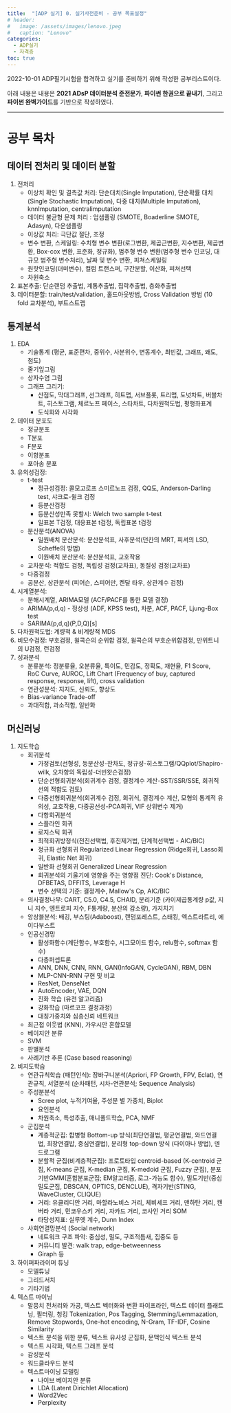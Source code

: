 ```yaml
---
title:  "[ADP 실기] 0. 실기사전준비 - 공부 목표설정"
# header:
#   image: /assets/images/lenovo.jpeg
#   caption: "Lenovo"
categories:
  - ADP실기
  - 자격증
toc: true
---
```

2022-10-01 ADP필기시험을 합격하고 실기를 준비하기 위해 작성한 공부리스트이다.

아래 내용은 내용은 **2021 ADsP 데이터분석 준전문가**, **파이썬 한권으로 끝내기**, 그리고 **파이썬 완벽가이드**를 기반으로 작성하였다.

 ---
 
# 공부 목차
## 데이터 전처리 및 데이터 분할
1. 전처리
    - 이상치 확인 및 결측값 처리: 단순대치(Single Imputation), 단순확률 대치(Single Stochastic Imputation), 다중 대치(Multiple Imputation), knnImputation, centralimputation
    - 데이터 불균형 문제 처리 : 업샘플링 (SMOTE, Boaderline SMOTE, Adasyn), 다운샘플링
    - 이상값 처리: 극단값 절단, 조정
    - 변수 변환, 스케일링: 수치형 변수 변환(로그변환, 제곱근변환, 지수변환, 제곱변환, Box-cox 변환, 표준화, 정규화), 범주형 변수 변환(범주형 변수 인코딩, 대규모 범주형 변수처리), 날짜 및 변수 변환,  피쳐스케일링
    - 원핫인코딩(더미변수), 컬럼 트랜스퍼, 구간분할, 이산화, 피쳐선택
    - 차원축소
2. 표본추출: 단순랜덤 추출법, 계통추출법, 집락추출법, 층화추출법
3. 데이터분할: train/test/validation, 홀드아웃방법, Cross Validation 방법 (10 fold 교차분석), 부트스트랩

## 통계분석
1. EDA
    - 기술통계 (평균, 표준편차, 중위수, 사분위수, 변동계수, 최빈값, 그래프, 왜도, 첨도)
    - 줄기잎그림
    - 상자수염 그림
    - 그래프 그리기:
        - 산점도, 막대그래프, 선그래프, 히트맵, 서브플롯, 트리맵, 도넛차트, 버블차트, 히스토그램, 체르노프 페이스, 스타차트, 다차원척도법, 평행좌표계
        - 도식화와 시각화
2. 데이터 분포도
    - 정규분포
    - T분포
    - F분포
    - 이항분포
    - 포아송 분포
3. 유의성검정:
    - t-test
        - 정규성검정: 콜모고로프 스미르노프 검정, QQ도, Anderson-Darling test, 샤크로-윌크 검정
        - 등분산검정
        - 등분산성만족 못할시: Welch two sample t-test
        - 일표본 T검정, 대응표본 t검정, 독립표본 t검정
    - 분산분석(ANOVA)
        - 일원배치 분산분석: 분산분석표, 사후분석(던칸의 MRT, 피셔의 LSD, Scheffe의 방법)
        - 이원배치 분산분석: 분산분석표, 교호작용
    - 교차분석: 적합도 검정, 독립성 검정(교차표), 동질성 검정(교차표)
    - 다중검정
    - 공분산, 상관분석 (피어슨, 스피어만, 켄달 타우, 상관계수 검정)
4. 시계열분석:
    - 분해시계열, ARIMA모델 (ACF/PACF를 통한 모델 결정)
    - ARIMA(p,d,q) - 정상성 (ADF, KPSS test), 차분, ACF, PACF, Ljung-Box test
    - SARIMA(p,d,q)(P,D,Q)[s]
5. 다차원척도법: 계량적 & 비계량적 MDS
6. 비모수검정: 부호검정, 윌콕슨의 순위합 검정, 윌콕슨의 부호순위합검정, 만위트니의 U검정, 런검정
7. 성과분석
    - 분류분석: 정분류율, 오분류율, 특이도, 민감도, 정확도, 재현율, F1 Score, RoC Curve, AUROC, Lift Chart (Frequency of buy, captured response, response, lift), cross validation
    - 연관성분석: 지지도, 신뢰도, 향상도
    - Bias-variance Trade-off
    - 과대적합, 과소적합, 일반화

## 머신러닝
1. 지도학습
    - 회귀분석
        - 가정검토(선형성, 등분산성-잔차도, 정규성-히스토그램/QQplot/Shapiro-wilk, 오차항의 독립성-더빈왓슨검정)
        - 단순선형회귀분석(회귀계수 검정, 결정계수 계산-SST/SSR/SSE, 회귀직선의 적합도 검토)
        - 다중선형회귀분석(회귀계수 검정, 회귀식, 결정계수 계산, 모형의 통계적 유의성, 교호작용, 다중공선성-PCA회귀, VIF 상위변수 제거)
        - 다항회귀분석
        - 스플라인 회귀
        - 로지스틱 회귀
        - 최적회귀방정식(전진선택법, 후진제거법, 단계적선택법 - AIC/BIC)
        - 정규화 선형회귀 Regularized Linear Regression (Ridge회귀, Lasso회귀, Elastic Net 회귀)
        - 일반화 선형회귀 Generalized Linear Regression
        - 회귀분석의 기울기에 영향을 주는 영향점 진단: Cook's Distance, DFBETAS, DFFITS, Leverage H
        - 변수 선택의 기준: 결정계수, Mallow's Cp, AIC/BIC
    - 의사결정나무: CART, C5.0, C4.5, CHAID, 분리기준 (카이제곱통계량 p값, 지니 지수, 엔트로피 지수, F통계량, 분산의 감소량), 가지치기
    - 앙상블분석: 배깅, 부스팅(Adaboost), 랜덤포레스트, 스태킹, 엑스트라트리, 에이다부스트
    - 인공신경망
        - 활성화함수(계단함수, 부호함수, 시그모이드 함수, relu함수, softmax 함수)
        - 다층퍼셉트론
        - ANN, DNN, CNN, RNN, GAN(InfoGAN, CycleGAN), RBM, DBN
        - MLP-CNN-RNN 구현 및 비교
        - ResNet, DenseNet
        - AutoEncoder, VAE, DQN
        - 진화 학습 (유전 알고리즘)
        - 강화학습 (마르코프 결정과정)
        - 대칭가중치와 심층신뢰 네트워크
    - 최근접 이웃법 (KNN), 가우시안 혼합모델
    - 베이지안 분류
    - SVM
    - 판별분석
    - 사례기반 추론 (Case based reasoning)
2. 비지도학습
    - 연관규칙학습 (패턴인식): 장바구니분석(Apriori, FP Growth, FPV, Eclat), 연관규칙, 서열분석 (순차패턴, 시차-연관분석; Sequence Analysis)
    - 주성분분석
        - Scree plot, 누적기여율, 주성분 별 가중치, Biplot 
        - 요인분석
        - 차원축소, 특성추출, 매니폴드학습, PCA, NMF
    - 군집분석
        - 계층적군집: 합병형 Bottom-up 방식(최단연결법, 평균연결법, 와드연결법, 최장연결밥, 중심연결법), 분리형 top-down 방식 (다이아나 방법), 덴드로그램
        - 분할적 군집(비계층적군집): 프로토타입 centroid-based (K-centroid 군집, K-means 군집, K-median 군집, K-medoid 군집, Fuzzy 군집), 분포기반GMM(혼합분포군집; EM알고리즘, 로그-가능도 함수), 밀도기반(중심밀도군집, DBSCAN, OPTICS, DENCLUE), 격자기반(STING, WaveCluster, CLIQUE)
        - 거리: 유클리디안 거리, 마할라노비스 거리, 체비셰프 거리, 맨하탄 거리, 캔버라 거리, 민코우스키 거리, 자카드 거리, 코사인 거리
        SOM
        - 타당성지표: 실루엣 계수, Dunn Index
    - 사회연결망분석 (Social network)
        - 네트워크 구조 파악: 중심성, 밀도, 구조적틈새, 집중도 등
        - 커뮤니티 발견: walk trap, edge-betweenness
        - Giraph 등
3. 하이퍼파라이머 튜닝
    - 모델튜닝
    - 그리드서치
    - 기타기법
4. 텍스트 마이닝
    - 말뭉치 전처리와 가공, 텍스트 벡터화와 변환 파이프라인, 텍스트 데이터 플래트닝, 필터링, 청킹
    Tokenization, Pos Tagging, Stemming/Lemmazation, Remove Stopwords, One-hot encoding, N-Gram, TF-IDF, Cosine Similarity
    - 텍스트 분석을 위한 분류, 텍스트 유사성 군집화, 문맥인식 텍스트 분석
    - 텍스트 시각화, 텍스트 그래프 분석
    - 감성분석
    - 워드클라우드 분석
    - 텍스트마이닝 모델링
        - 나이브 베이지안 분류
        - LDA (Latent Dirichlet Allocation)
        - Word2Vec
        - Perplexity